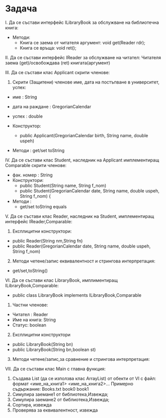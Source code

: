 # Задача

I. Да се състави интерфейс ILibraryBook за обслужване на библиотечна книга:

- Методи:
  - Книга се заема от читателя аргумент: void get(Reader rdr);
  - Книга се връща: void ret();

II. Да се състави интерфейс IReader за обслужване на читател:
Читателя заема (get)/освобождава (ret) книгата(аргумент)

III. Да се състави клас Applicant скрити членове:

1. Скрити (Защитени) членове име, дата на постъпване в университет, успех:
- име : String
- дата на раждане : GregorianCalendar
- успех : double

- Конструктор:
  - public Applicant(GregorianCalendar birth, String name, double uspeh)
- Методи : get/set toString

IV. Да се състави клас Student, наследник на Applicant имплементиращ Comparable скрити членове:
- фак. номер : String
- Конструктори:
  - public Student(String name, String f_nom)
  - public Student(GregorianCalendar date, String name, double uspeh, String f_nom) {
- Методи : 
  - get/set toString equals

V. Да се състави клас Reader, наследник на Student, имплементиращ интерфейс IReader,Comparable:

1. Експлицитни конструктори:
- public Reader(String nm,String fn)
- public Reader(GregorianCalendar date, String name, double uspeh, String f_nom)

2. Методи четене/запис еквивалентност и стрингова интерпретация:
- get/set,toString()

VI. Да се състави клас LibraryBook, имплиментиращ ILibraryBook,Comparable:
- public class LibraryBook implements ILibraryBook,Comparable

1. Частни членове:
- Читател : Reader
- Име на книга: String
- Статус: boolean
2. Експлицитни конструктори
- public LibraryBook(String bn)
- public LibraryBook(String bn,boolean st)
3. Методи четене/запис,за сравнение и стрингова интерпретация:

VII. Да се състави клас Main с главна функция:

1. Създава List (да се използва клас ArrayList) от обекти от VI с файл:
формат
<име_на_книга1> <име_на_книга2>...
Примерно съдържание:
Books.txt
book0
book1
2. Симулира заемане1 от библиотека,Извежда;
3. Симулира заемане2 от библиотека,Извежда;
4. Сортира, извежда
5. Проверява за еквивалентност, извежда
